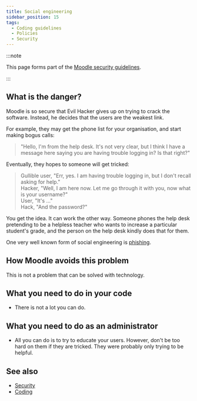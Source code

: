 ```yaml
---
title: Social engineering
sidebar_position: 15
tags:
  - Coding guidelines
  - Policies
  - Security
---
```


:::note

This page forms part of the [Moodle security guidelines](../security).

:::

## What is the danger?

Moodle is so secure that Evil Hacker gives up on trying to crack the software. Instead, he decides that the users are the weakest link.

For example, they may get the phone list for your organisation, and start making bogus calls:

> "Hello, I'm from the help desk. It's not very clear, but I think I have a message here saying you are having trouble logging in? Is that right?"

Eventually, they hopes to someone will get tricked:

> Gullible user, "Err, yes. I am having trouble logging in, but I don't recall asking for help."<br/>
>Hacker, "Well, I am here now. Let me go through it with you, now what is your username?"<br/>
> User, "It's ..."<br/>
> Hack, "And the password?"<br/>

You get the idea. It can work the other way. Someone phones the help desk pretending to be a helpless teacher who wants to increase a particular student's grade, and the person on the help desk kindly does that for them.

One very well known form of social engineering is [phishing](http://en.wikipedia.org/wiki/Phishing).

## How Moodle avoids this problem

This is not a problem that can be solved with technology.

## What you need to do in your code

- There is not a lot you can do.

## What you need to do as an administrator

- All you can do is to try to educate your users. However, don't be too hard on them if they are tricked. They were probably only trying to be helpful.

## See also

- [Security](../security)
- [Coding](../../policies.md)
